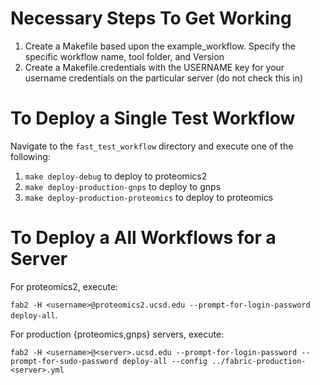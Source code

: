 # Necessary Steps To Get Working

1. Create a Makefile based upon the example_workflow. Specify the specific workflow name, tool folder, and Version
2. Create a Makefile.credentials with the USERNAME key for your username credentials on the particular server (do not check this in)

# To Deploy a Single Test Workflow

Navigate to the `fast_test_workflow` directory and execute one of the following:

  1. ```make deploy-debug``` to deploy to proteomics2
  2. ```make deploy-production-gnps``` to deploy to gnps
  3. ```make deploy-production-proteomics``` to deploy to proteomics
  
# To Deploy a All Workflows for a Server

For proteomics2, execute:

```fab2 -H <username>@proteomics2.ucsd.edu --prompt-for-login-password deploy-all```.

For production {proteomics,gnps} servers, execute:

```fab2 -H <username>@<server>.ucsd.edu --prompt-for-login-password --prompt-for-sudo-password deploy-all --config ../fabric-production-<server>.yml```
